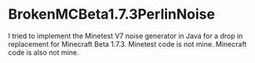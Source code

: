 # BrokenMCBeta1.7.3PerlinNoise
I tried to implement the Minetest V7 noise generator in Java for a drop in replacement for Minecraft Beta 1.7.3. Minetest code is not mine. Minecraft code is also not mine.
